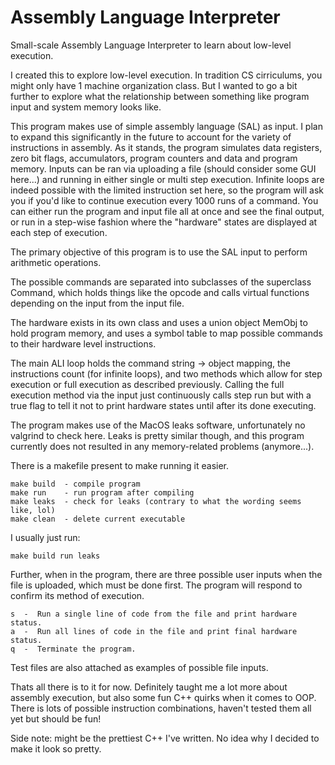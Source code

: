 # Assembly Language Interpreter
Small-scale Assembly Language Interpreter to learn about low-level execution.

I created this to explore low-level execution. In tradition CS cirriculums, you might only have 1 machine organization class. But I wanted to go a bit further to explore what the relationship between something like program input and system memory looks like.


This program makes use of simple assembly language (SAL) as input. I plan to expand this significantly in the future to account for the variety of instructions in assembly. As it stands, the program simulates data registers, zero bit flags, accumulators, program counters and data and program memory. Inputs can be ran via uploading a file (should consider some GUI here...) and running in either single or multi step execution. Infinite loops are indeed possible with the limited instruction set here, so the program will ask you if you'd like to continue execution every 1000 runs of a command. You can either run the program and input file all at once and see the final output, or run in a step-wise fashion where the "hardware" states are displayed at each step of execution.

The primary objective of this program is to use the SAL input to perform arithmetic operations.

The possible commands are separated into subclasses of the superclass Command, which holds things like the opcode and calls virtual functions depending on the input from the input file.

The hardware exists in its own class and uses a union object MemObj to hold program memory, and uses a symbol table to map possible commands to their hardware level instructions.

The main ALI loop holds the command string -> object mapping, the instructions count (for infinite loops), and two methods which allow for step execution or full execution as described previously. Calling the full execution method via the input just continuously calls step run but with a true flag to tell it not to print hardware states until after its done executing.

The program makes use of the MacOS leaks software, unfortunately no valgrind to check here. Leaks is pretty similar though, and this program currently does not resulted in any memory-related problems (anymore...).

There is a makefile present to make running it easier.

```
make build  - compile program
make run    - run program after compiling
make leaks  - check for leaks (contrary to what the wording seems like, lol)
make clean  - delete current executable
```

I usually just run:

```
make build run leaks
```

Further, when in the program, there are three possible user inputs when the file is uploaded, which must be done first. The program will respond to confirm its method of execution.

```
s  -  Run a single line of code from the file and print hardware status.
a  -  Run all lines of code in the file and print final hardware status.
q  -  Terminate the program.
```

Test files are also attached as examples of possible file inputs.

Thats all there is to it for now. Definitely taught me a lot more about assembly execution, but also some fun C++ quirks when it comes to OOP. There is lots of possible instruction combinations, haven't tested them all yet but should be fun!

Side note: might be the prettiest C++ I've written. No idea why I decided to make it look so pretty.
